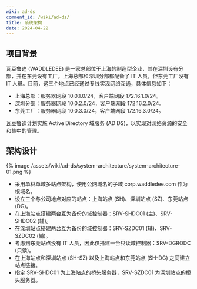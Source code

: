 ```yaml
---
wiki: ad-ds
comment_id: /wiki/ad-ds/
title: 系统架构
date: 2024-04-22
---
```


## 项目背景

瓦豆鲁迪 (WADDLEDEE) 是一家总部位于上海的制造型企业，其在深圳设有分部，并在东莞设有工厂。上海总部和深圳分部都配备了 IT 人员，但东莞工厂没有 IT 人员。目前，这三个地点已经通过专线实现网络互通，具体信息如下：

- 上海总部：服务器网段 10.0.1.0/24，客户端网段 172.16.1.0/24。
- 深圳分部：服务器网段 10.0.2.0/24，客户端网段 172.16.2.0/24。
- 东莞工厂：服务器网段 10.0.3.0/24，客户端网段 172.16.3.0/24。

瓦豆鲁迪计划实施 Active Directory 域服务 (AD DS)，以实现对网络资源的安全和集中的管理。

## 架构设计

{% image /assets/wiki/ad-ds/system-architecture/system-architecture-01.png %}

- 采用单林单域多站点架构，使用公网域名的子域 corp.waddledee.com 作为根域名。
- 设立三个与公司地点对应的站点：上海站点 (SH)、深圳站点 (SZ)、东莞站点 (DG)。
- 在上海站点搭建两台互为备份的域控制器：SRV-SHDC01 (主)、SRV-SHDC02 (辅)。
- 在深圳站点搭建两台互为备份的域控制器：SRV-SZDC01 (辅)、SRV-SZDC02 (辅)。
- 考虑到东莞站点没有 IT 人员，因此仅搭建一台只读域控制器：SRV-DGRODC (只读)。
- 在上海站点和深圳站点 (SH-SZ) 以及上海站点和东莞站点 (SH-DG) 之间建立站点链接。
- 指定 SRV-SHDC01 为上海站点的桥头服务器，SRV-SZDC01 为深圳站点的桥头服务器。
